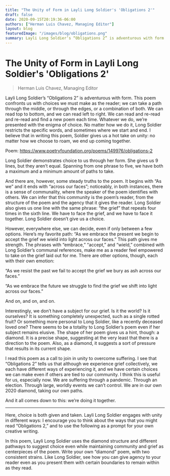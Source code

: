 ```yaml
---
title: "The Unity of Form in Layli Long Soldier's 'Obligations 2'"
draft: false
date: 2020-09-15T20:19:36-06:00
authors: ["Herman Luis Chavez, Managing Editor"]
layout: blog
featuredImage: "/images/blog/obligations.png"
summary: Layli Long Soldier’s “Obligations 2” is adventurous with form. This poem confronts us with choices we must make as the reader; we can take a path through the middle, or through the edges, or a combination of both. We can read top to bottom, and we can read left to right. We can read and re-read and re-read and find a new poem each time. Whatever we do, we’re presented with the enigma of choice.
---
```


# The Unity of Form in Layli Long Soldier's 'Obligations 2'
> Herman Luis Chavez, Managing Editor

Layli Long Soldier’s “Obligations 2” is adventurous with form. This poem confronts us with choices we must make as the reader; we can take a path through the middle, or through the edges, or a combination of both. We can read top to bottom, and we can read left to right. We can read and re-read and re-read and find a new poem each time. Whatever we do, we’re presented with the enigma of choice. No matter how we do it, Long Soldier restricts the specific words, and sometimes where we start and end. I believe that in writing this poem, Soldier gives us a hot take on unity: no matter how we choose to roam, we end up coming together.

Poem: https://www.poetryfoundation.org/poems/149976/obligations-2 

Long Soldier demonstrates choice to us through her form. She gives us 9 lines, but they aren’t equal. Spanning from one phrase to five, we have both a maximum and a minimum amount of paths to take.

And there are, however, some steady truths to the poem. It begins with “As we” and it ends with “across our faces”; noticeably, in both instances, there is a sense of communality, where the speaker of the poem identifies with others. We can infer that this community is the poem’s reader, from the structure of the poem and the agency that it gives the reader. Long Soldier also gives us one line with the same phrase: “the grief” that repeats four times in the sixth line. We have to face the grief, and we have to face it together. Long Soldier doesn’t give us a choice.

However, everywhere else, we can decide, even if only between a few options. Here’s my favorite path: “As we embrace the present we begin to accept the grief we wield into light across our faces.” This path gives me strength. The phrases with “embrace,” “accept,” and “wield,” combined with Long Soldier’s communal references, make me as a reader feel empowered to take on the grief laid out for me. There are other options, though, each with their own emotion:

“As we resist the past we fail to accept the grief we bury as ash across our faces.”

“As we embrace the future we struggle to find the grief we shift into light across our faces.”

And on, and on, and on.

Interestingly, we don’t have a subject for our grief. Is it the world? Is it ourselves? It is something completely unexpected, such as a single rotted fruit? Or something more personal to Long Soldier, like a recently deceased loved one? There seems to be a totality to Long Soldier’s poem even if her subject remains elusive. The shape of her poem gives us a hint, though: a diamond. It is a precise shape, suggesting at the very least that there is a direction to the poem. Also, as a diamond, it suggests a sort of pressure that results in its current shape.

I read this poem as a call to join in unity to overcome suffering. I see that “Obligations 2” tells us that although we experience grief collectively, we each have different ways of experiencing it, and we have certain choices we can make even if others are tied to our community. I think this is useful for us, especially now. We are suffering through a pandemic. Through an election. Through large, worldly events we can’t control. We are in our own 2020 diamond, taking our own paths.

And it all comes down to this: we’re doing it together.

***

Here, choice is both given and taken. Layli Long Soldier engages with unity in different ways: I encourage you to think about the ways that you might read “Obligations 2,” and to use the following as a prompt for your own creative writing.

In this poem, Layli Long Soldier uses the diamond structure and different pathways to suggest choice even while maintaining community and grief as centerpieces of the poem. Write your own “diamond” poem, with two consistent strains. Like Long Soldier, see how you can give agency to your reader even as you present them with certain boundaries to remain within as they read.